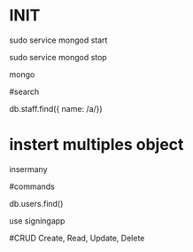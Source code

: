 # INIT 

sudo service mongod start

sudo service mongod stop

mongo


#search

db.staff.find({ name: /a/})


# instert multiples object

insermany



#commands

db.users.find()

use signingapp


#CRUD
Create, Read, Update, Delete







